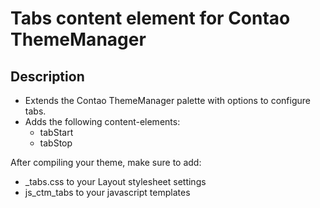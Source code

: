 # Tabs content element for Contao ThemeManager

## Description
- Extends the Contao ThemeManager palette with options to configure tabs.
- Adds the following content-elements:
    - tabStart
    - tabStop

After compiling your theme, make sure to add:
- _tabs.css to your Layout stylesheet settings
- js_ctm_tabs to your javascript templates
